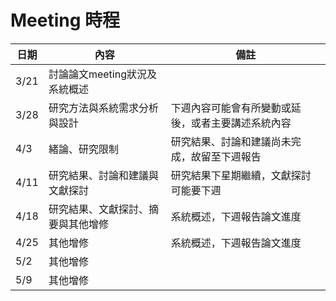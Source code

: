 **Meeting 時程**
===============================================

|日期|內容|備註|
|----|----|----|
|3/21|討論論文meeting狀況及系統概述||
|3/28|研究方法與系統需求分析與設計|下週內容可能會有所變動或延後，或者主要講述系統內容|
|4/3|緒論、研究限制|研究結果、討論和建議尚未完成，故留至下週報告|
|4/11|研究結果、討論和建議與文獻探討|研究結果下星期繼續，文獻探討可能要下週|
|4/18|研究結果、文獻探討、摘要與其他增修|系統概述，下週報告論文進度|
|4/25|其他增修|系統概述，下週報告論文進度|
|5/2|其他增修||
|5/9|其他增修||

